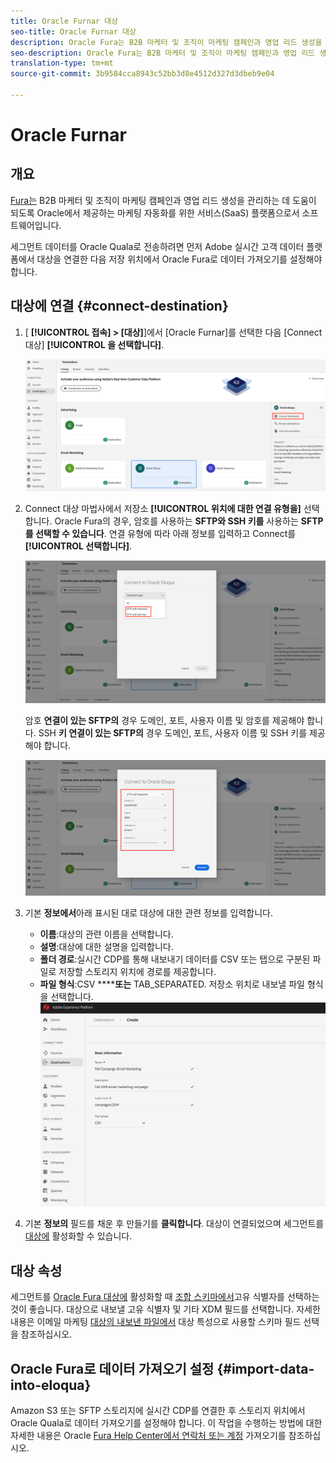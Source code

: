 ```yaml
---
title: Oracle Furnar 대상
seo-title: Oracle Furnar 대상
description: Oracle Fura는 B2B 마케터 및 조직이 마케팅 캠페인과 영업 리드 생성을 관리하는 데 도움이 되는 Oracle의 마케팅 자동화를 위한 SaaS(서비스) 플랫폼입니다.
seo-description: Oracle Fura는 B2B 마케터 및 조직이 마케팅 캠페인과 영업 리드 생성을 관리하는 데 도움이 되는 Oracle의 마케팅 자동화를 위한 SaaS(서비스) 플랫폼입니다.
translation-type: tm+mt
source-git-commit: 3b9584cca8943c52bb3d8e4512d327d3dbeb9e04

---
```



# Oracle Furnar

## 개요

[Fura는](https://www.oracle.com/marketingcloud/products/marketing-automation/) B2B 마케터 및 조직이 마케팅 캠페인과 영업 리드 생성을 관리하는 데 도움이 되도록 Oracle에서 제공하는 마케팅 자동화를 위한 서비스(SaaS) 플랫폼으로서 소프트웨어입니다.

세그먼트 데이터를 Oracle Quala로 전송하려면 먼저 Adobe 실시간 고객 데이터 플랫폼에서 대상을 [](#connect-destination) 연결한 다음 저장 위치에서 Oracle Fura로 데이터 가져오기를 [](#import-data-into-eloqua) 설정해야 합니다.

## 대상에 연결 {#connect-destination}

1. [ **[!UICONTROL 접속] > [대상]**]에서 [Oracle Furnar]를 선택한 다음 [Connect 대상] **[!UICONTROL 을 선택합니다]**.

   ![Furnar에 연결](/help/rtcdp/destinations/assets/connect-oracle-eloqua.png)

1. Connect 대상 마법사에서 저장소 **[!UICONTROL 위치에 대한 연결 유형을]** 선택합니다. Oracle Fura의 경우, 암호를 사용하는 **SFTP와 SSH 키를** 사용하는 **SFTP를 선택할 수 있습니다**. 연결 유형에 따라 아래 정보를 입력하고 Connect를 **[!UICONTROL 선택합니다]**.

   ![Furnar 마법사 설정](/help/rtcdp/destinations/assets/eloqua-wizard.png)

   암호 **연결이 있는 SFTP의** 경우 도메인, 포트, 사용자 이름 및 암호를 제공해야 합니다.
SSH **키 연결이 있는 SFTP의** 경우 도메인, 포트, 사용자 이름 및 SSH 키를 제공해야 합니다.

   ![Fill in Furnar information](/help/rtcdp/destinations/assets/eloqua-step2.png)

1. 기본 **정보에서**&#x200B;아래 표시된 대로 대상에 대한 관련 정보를 입력합니다.
   * **이름**:대상의 관련 이름을 선택합니다.
   * **설명**:대상에 대한 설명을 입력합니다.
   * **폴더 경로**:실시간 CDP를 통해 내보내기 데이터를 CSV 또는 탭으로 구분된 파일로 저장할 스토리지 위치에 경로를 제공합니다.
   * **파일 형식**:CSV ******또는** TAB_SEPARATED. 저장소 위치로 내보낼 파일 형식을 선택합니다.
   ![Fura 기본 정보](/help/rtcdp/destinations/assets/eloqua-basic-information.png)

1. 기본 **정보의** 필드를 채운 후 만들기를 **클릭합니다**. 대상이 연결되었으며 세그먼트를 [대상에](/help/rtcdp/destinations/activate-destinations.md) 활성화할 수 있습니다.

## 대상 속성

세그먼트를 [Oracle Fura 대상에](/help/rtcdp/destinations/activate-destinations.md) 활성화할 때 [조합 스키마에서](https://www.adobe.io/apis/experienceplatform/home/profile-identity-segmentation/profile-identity-segmentation-services.html#!api-specification/markdown/narrative/technical_overview/unified_profile_architectural_overview/unified_profile_architectural_overview.md)고유 식별자를 선택하는 것이 좋습니다. 대상으로 내보낼 고유 식별자 및 기타 XDM 필드를 선택합니다. 자세한 내용은 이메일 마케팅 [대상의 내보낸 파일에서](/help/rtcdp/destinations/email-marketing-destinations.md#destination-attributes) 대상 특성으로 사용할 스키마 필드 선택을 참조하십시오.

## Oracle Fura로 데이터 가져오기 설정 {#import-data-into-eloqua}

Amazon S3 또는 SFTP 스토리지에 실시간 CDP를 연결한 후 스토리지 위치에서 Oracle Quala로 데이터 가져오기를 설정해야 합니다. 이 작업을 수행하는 방법에 대한 자세한 내용은 Oracle [Fura Help Center에서 연락처 또는 계정](https://docs.oracle.com/cloud/latest/marketingcs_gs/OMCAA/Help/DataImportExport/Tasks/ImportingContactsOrAccounts.htm) 가져오기를 참조하십시오.